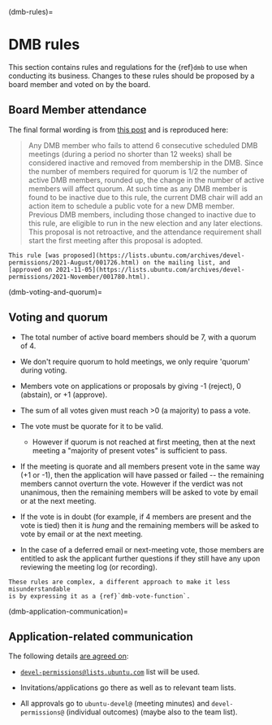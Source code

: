 (dmb-rules)=
# DMB rules

This section contains rules and regulations for the {ref}`dmb` to use when conducting its business.
Changes to these rules should be proposed by a board member and voted on by the board.


## Board Member attendance

The final formal wording is from [this post](https://lists.ubuntu.com/archives/devel-permissions/2021-October/001750.html) and is reproduced here:

> Any DMB member who fails to attend 6 consecutive scheduled DMB meetings (during a period no shorter than 12 weeks) shall be considered inactive and removed from membership in the DMB.
> Since the number of members required for quorum is 1/2 the number of active DMB members, rounded up, the change in the number of active members will affect quorum.
> At such time as any DMB member is found to be inactive due to this rule, the current DMB chair will add an action item to schedule a public vote for a new DMB member.
> Previous DMB members, including those changed to inactive due to this rule, are eligible to run in the new election and any later elections.
> This proposal is not retroactive, and the attendance requirement shall start the first meeting after this proposal is adopted.

```{note}
This rule [was proposed](https://lists.ubuntu.com/archives/devel-permissions/2021-August/001726.html) on the mailing list, and [approved on 2021-11-05](https://lists.ubuntu.com/archives/devel-permissions/2021-November/001780.html).
```

(dmb-voting-and-quorum)=
## Voting and quorum

* The total number of active board members should be 7, with a quorum of 4.

* We don't require quorum to hold meetings, we only require 'quorum' during voting.

* Members vote on applications or proposals by giving -1 (reject), 0 (abstain), or +1 (approve).

* The sum of all votes given must reach >0 (a majority) to pass a vote.

* The vote must be quorate for it to be valid.

  * However if quorum is not reached at first meeting, then at the next meeting a "majority of present votes" is sufficient to pass.

* If the meeting is quorate and all members present vote in the same way (+1 or -1), then the application will have passed or failed -- the remaining members cannot overturn the vote. However if the verdict was not unanimous, then the remaining members will be asked to vote by email or at the next meeting.

* If the vote is in doubt (for example, if 4 members are present and the vote is tied) then it is *hung* and the remaining members will be asked to vote by email or at the next meeting.

* In the case of a deferred email or next-meeting vote, those members are entitled to ask the applicant further questions if they still have any upon reviewing the meeting log (or recording).


```{note}
These rules are complex, a different approach to make it less misunderstandable
is by expressing it as a {ref}`dmb-vote-function`.
```

(dmb-application-communication)=
## Application-related communication

The following details [are agreed on](http://irclogs.ubuntu.com/2009/10/13/%23ubuntu-meeting.html):

* [`devel-permissions@lists.ubuntu.com`](https://lists.ubuntu.com/mailman/listinfo/devel-permissions) list will be used.

* Invitations/applications go there as well as to relevant team lists.

* All approvals go to `ubuntu-devel@` (meeting minutes) and `devel-permissions@` (individual outcomes) (maybe also to the team list).

